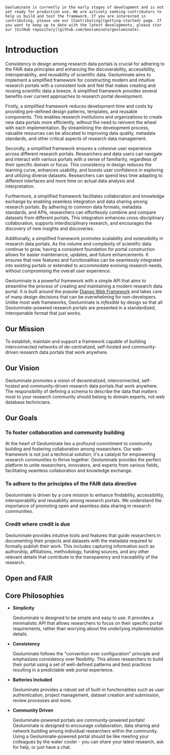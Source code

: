 ```{warning}
Geoluminate is currently in the early stages of development and is not yet ready for production use. We are actively seeking contributors to help us build and test the framework. If you are interested in contributing, please see our [Contributing](getting-started) page. If you want to keep up to date with the latest developments, please star our [GitHub repository](github.com/Geoluminate/geoluminate).
```

# Introduction

Consistency in design among research data portals is crucial for adhering to the FAIR data principles and enhancing the discoverability, accessibility, interoperability, and reusability of scientific data. Geoluminate aims to implement a simplified framework for constructing modern and intuitive research portals with a consistent look and feel that makes creating and reusing scientific data a breeze. A simplified framework provides several benefits over current approaches to research portal development.

Firstly, a simplified framework reduces development time and costs by providing pre-defined design patterns, templates, and reusable components. This enables research institutions and organizations to create new data portals more efficiently, without the need to reinvent the wheel with each implementation. By streamlining the development process, valuable resources can be allocated to improving data quality, metadata standards, and other critical aspects of research data management.

Secondly, a simplified framework ensures a cohesive user experience across different research portals. Researchers and data users can navigate and interact with various portals with a sense of familiarity, regardless of their specific domain or focus. This consistency in design reduces the learning curve, enhances usability, and boosts user confidence in exploring and utilizing diverse datasets. Researchers can spend less time adapting to different interfaces and more time on actual data analysis and interpretation.

Furthermore, a simplified framework facilitates collaboration and knowledge exchange by enabling seamless integration and data sharing among research portals. By adhering to common data formats, metadata standards, and APIs, researchers can effortlessly combine and compare datasets from different portals. This integration enhances cross-disciplinary collaboration, supports interdisciplinary research, and encourages the discovery of new insights and discoveries.

Additionally, a simplified framework promotes scalability and extensibility in research data portals. As the volume and complexity of scientific data continue to grow, having a consistent foundation for portal construction allows for easier maintenance, updates, and future enhancements. It ensures that new features and functionalities can be seamlessly integrated into existing portals or extended to accommodate evolving research needs, without compromising the overall user experience.

Geoluminate is a powerful framework with a simple API that aims to streamline the process of creating and maintaining a modern research data portal. It is built around the popular [Django Web Framework](https://www.djangoproject.com) and takes care of many design decisions that can be overwhelming for non-developers. Unlike most web frameworks, Geoluminate is *inflexible* by design so that all Geoluminate-powered research portals are presented in a standardized, interoperable format that just works.

## Our Mission

To establish, maintain and support a framework capable of building interconnected networks of de-centralized, self-hosted and community-driven research data portals that work anywhere.

## Our Vision

Geoluminate promotes a vision of decentralized, interconnected, self-hosted and community-driven research data portals that work anywhere. The responsibility of defining a schema to describe the data that matters most to your research community should belong to domain experts, not web database technicians. 

## Our Goals

### To foster collaboration and community building

At the heart of Geoluminate lies a profound commitment to community building and fostering collaboration among researchers. Our web-framework is not just a technical solution; it's a catalyst for empowering research communities to thrive together. Geoluminate provides the perfect platform to unite researchers, innovators, and experts from various fields, facilitating seamless collaboration and knowledge exchange.

### To adhere to the principles of the FAIR data directive

Geoluminate is driven by a core mission to enhance findability, accessibility, interoperability and reusability among research portals. We understand the importance of promoting open and seamless data sharing in research communities.

### Credit where credit is due

Geoluminate provides intuitive tools and features that guide researchers in documenting their projects and datasets with the metadata required to formally publish their work. This includes capturing information such as authorship, affiliations, methodology, funding sources, and any other relevant details that contribute to the transparency and traceability of the research.






## Open and FAIR


## Core Philosophies

- **Simplicity** 

    Geoluminate is designed to be simple and easy to use. It provides a minimalistic API that allows researchers to focus on their specific portal requirements, rather than worrying about the underlying implementation details.

- **Consistency**
  
    Geoluminate follows the "convention over configuration" principle and emphasizes consistency over flexibility. This allows researchers to build their portal using a set of well-defined patterns and best practices resulting in a predictable web portal experience.

- **Batteries Included**
  
    Geoluminate provides a robust set of built-in functionalities such as user authentication, project management, dataset creation and submission, review processes and more.

- **Community Driven**

    Geoluminate-powered portals are community-powered portals! Geoluminate is designed to encourage collaboration, data sharing and network building among individual researchers within the community. Using a Geoluminate-powered portal should be like meeting your colleagues by the water cooler - you can share your latest research, ask for help, or just have a chat. 

